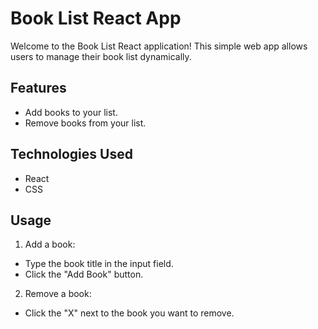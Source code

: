 # Book List React App

Welcome to the Book List React application! This simple web app allows users to manage their book list dynamically.

## Features

- Add books to your list.
- Remove books from your list.

## Technologies Used

- React
- CSS

## Usage
1. Add a book:

- Type the book title in the input field.
- Click the "Add Book" button.

2. Remove a book:

- Click the "X" next to the book you want to remove.
